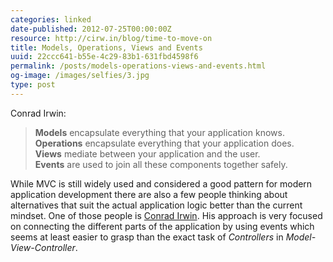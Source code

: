 ```yaml
---
categories: linked
date-published: 2012-07-25T00:00:00Z
resource: http://cirw.in/blog/time-to-move-on
title: Models, Operations, Views and Events
uuid: 22ccc641-b55e-4c29-83b1-631fbd4598f6
permalink: /posts/models-operations-views-and-events.html
og-image: /images/selfies/3.jpg
type: post
---
```

Conrad Irwin:

> **Models** encapsulate everything that your application knows.<br>
> **Operations** encapsulate everything that your application does.<br>
> **Views** mediate between your application and the user.<br>
> **Events** are used to join all these components together safely.<br>

While MVC is still widely used and considered a good pattern for modern application
development there are also a few people thinking about alternatives that suit the actual
application logic better than the current mindset.
One of those people is [Conrad Irwin](http://cirw.in). His approach is very focused on
connecting the different parts of the application by using events which seems at least easier to
grasp than the exact task of *Controllers* in *Model-View-Controller*.
